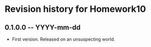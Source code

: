 # Revision history for Homework10

## 0.1.0.0 -- YYYY-mm-dd

* First version. Released on an unsuspecting world.
